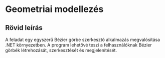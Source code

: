 # Geometriai modellezés

## Rövid leírás

A feladat egy egyszerű Bézier görbe szerkesztő alkalmazás megvalósítása .NET környezetben. A program lehetővé teszi a felhasználóknak Bézier görbék létrehozását, szerkesztését és megjelenítését.
